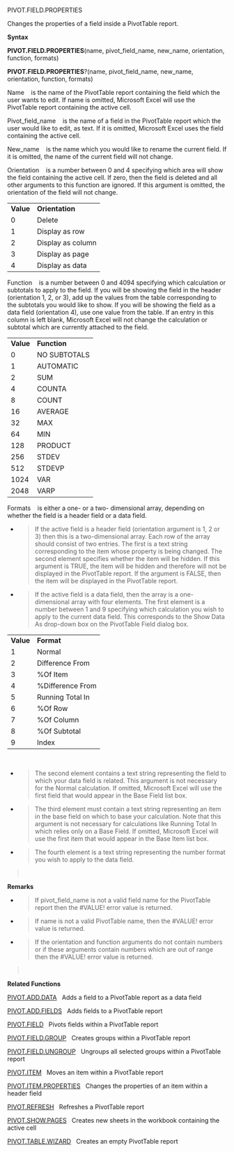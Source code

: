 PIVOT.FIELD.PROPERTIES

Changes the properties of a field inside a PivotTable report.

**Syntax**

**PIVOT.FIELD.PROPERTIES**(name, pivot\_field\_name, new\_name,
orientation, function, formats)

**PIVOT.FIELD.PROPERTIES**?(name, pivot\_field\_name, new\_name,
orientation, function, formats)

Name    is the name of the PivotTable report containing the field which
the user wants to edit. If name is omitted, Microsoft Excel will use the
PivotTable report containing the active cell.

Pivot\_field\_name    is the name of a field in the PivotTable report
which the user would like to edit, as text. If it is omitted, Microsoft
Excel uses the field containing the active cell.

New\_name    is the name which you would like to rename the current
field. If it is omitted, the name of the current field will not change.

Orientation    is a number between 0 and 4 specifying which area will
show the field containing the active cell. If zero, then the field is
deleted and all other arguments to this function are ignored. If this
argument is omitted, the orientation of the field will not change.

|           |                   |
| --------- | ----------------- |
| **Value** | **Orientation**   |
| 0         | Delete            |
| 1         | Display as row    |
| 2         | Display as column |
| 3         | Display as page   |
| 4         | Display as data   |

Function    is a number between 0 and 4094 specifying which calculation
or subtotals to apply to the field. If you will be showing the field in
the header (orientation 1, 2, or 3), add up the values from the table
corresponding to the subtotals you would like to show. If you will be
showing the field as a data field (orientation 4), use one value from
the table. If an entry in this column is left blank, Microsoft Excel
will not change the calculation or subtotal which are currently attached
to the field.

|           |              |
| --------- | ------------ |
| **Value** | **Function** |
| 0         | NO SUBTOTALS |
| 1         | AUTOMATIC    |
| 2         | SUM          |
| 4         | COUNTA       |
| 8         | COUNT        |
| 16        | AVERAGE      |
| 32        | MAX          |
| 64        | MIN          |
| 128       | PRODUCT      |
| 256       | STDEV        |
| 512       | STDEVP       |
| 1024      | VAR          |
| 2048      | VARP         |

Formats    is either a one- or a two- dimensional array, depending on
whether the field is a header field or a data field.

  - > If the active field is a header field (orientation argument is 1,
    > 2 or 3) then this is a two-dimensional array. Each row of the
    > array should consist of two entries. The first is a text string
    > corresponding to the item whose property is being changed. The
    > second element specifies whether the item will be hidden. If this
    > argument is TRUE, the item will be hidden and therefore will not
    > be displayed in the PivotTable report. If the argument is FALSE,
    > then the item will be displayed in the PivotTable report.

  - > If the active field is a data field, then the array is a
    > one-dimensional array with four elements. The first element is a
    > number between 1 and 9 specifying which calculation you wish to
    > apply to the current data field. This corresponds to the Show Data
    > As drop-down box on the PivotTable Field dialog box.

|           |                  |
| --------- | ---------------- |
| **Value** | **Format**       |
| 1         | Normal           |
| 2         | Difference From  |
| 3         | %Of Item         |
| 4         | %Difference From |
| 5         | Running Total In |
| 6         | %Of Row          |
| 7         | %Of Column       |
| 8         | %Of Subtotal     |
| 9         | Index            |

 

  - > The second element contains a text string representing the field
    > to which your data field is related. This argument is not
    > necessary for the Normal calculation. If omitted, Microsoft Excel
    > will use the first field that would appear in the Base Field list
    > box.

  - > The third element must contain a text string representing an item
    > in the base field on which to base your calculation. Note that
    > this argument is not necessary for calculations like Running Total
    > In which relies only on a Base Field. If omitted, Microsoft Excel
    > will use the first item that would appear in the Base Item list
    > box.

  - > The fourth element is a text string representing the number format
    > you wish to apply to the data field.

>  

**Remarks**

  - > If pivot\_field\_name is not a valid field name for the PivotTable
    > report then the \#VALUE\! error value is returned.

  - > If name is not a valid PivotTable name, then the \#VALUE\! error
    > value is returned.

  - > If the orientation and function arguments do not contain numbers
    > or if these arguments contain numbers which are out of range then
    > the \#VALUE\! error value is returned.

>  

**Related Functions**

[PIVOT.ADD.DATA](PIVOT.ADD.DATA.md)   Adds a field to a PivotTable report as a data field

[PIVOT.ADD.FIELDS](PIVOT.ADD.FIELDS.md)   Adds fields to a PivotTable report

[PIVOT.FIELD](PIVOT.FIELD.md)   Pivots fields within a PivotTable report

[PIVOT.FIELD.GROUP](PIVOT.FIELD.GROUP.md)   Creates groups within a PivotTable report

[PIVOT.FIELD.UNGROUP](PIVOT.FIELD.UNGROUP.md)   Ungroups all selected groups within a PivotTable
report

[PIVOT.ITEM](PIVOT.ITEM.md)   Moves an item within a PivotTable report

[PIVOT.ITEM.PROPERTIES](PIVOT.ITEM.PROPERTIES.md)   Changes the properties of an item within a
header field

[PIVOT.REFRESH](PIVOT.REFRESH.md)   Refreshes a PivotTable report

[PIVOT.SHOW.PAGES](PIVOT.SHOW.PAGES.md)   Creates new sheets in the workbook containing the
active cell

[PIVOT.TABLE.WIZARD](PIVOT.TABLE.WIZARD.md)   Creates an empty PivotTable report


